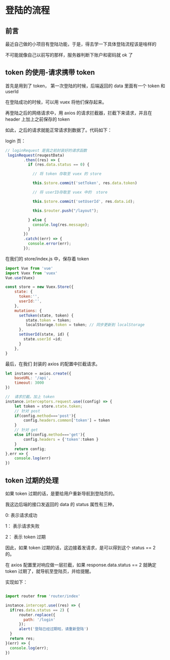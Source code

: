 # 登陆的流程

## 前言

最近自己做的小项目有登陆功能，于是，得去学一下具体登陆流程该是啥样的        

不可能就像自己以前写的那样，服务器判断下账户和密码就 ok 了

## token 的使用-请求携带 token 

首先是用到了 token， 第一次登陆的时候，后端返回的 data 里面有一个 token 和 userId       

在登陆成功的时候，可以用 vuex 将他们保存起来。      

再登陆之后的网络请求中，用 axios 的请求拦截器，拦截下来请求，并且在 header 上加上之前保存的 token     

如此，之后的请求就能正常请求到数据了。代码如下：    

login 页：      

```js
// loginRequest 是我之前封装好的请求函数
 loginRequest(reuqestData)
        .then((res) => {
          if (res.data.status == 0) {

            // 将 token 存取至 vuex 的 store

            this.$store.commit('setToken', res.data.token)

            // 将 userID存取至 vuex 中的  store

            this.$store.commit('setUserId', res.data.id);

            this.$router.push("/layout");      

          } else {
            console.log(res.message);
          }
        })
        .catch((err) => {
          console.error(err);
        });
```             


在我们的 store/index.js 中，保存着 token         

```js
import Vue from 'vue'
import Vuex from 'vuex'
Vue.use(Vuex)

const store = new Vuex.Store({
    state: {
      token:'',
      userId:'',
    },
    mutations: {
      setToken(state, token) {
         state.token = token;
         localStorage.token = token; // 同步更新到 localStorage
      },
      setUserId(state, id) {
        state.userId =id;
      }
    }, 
}
```      

最后，在我们 封装的 axios 的配置中拦截请求。      

```js
let instance = axios.create({
    baseURL: '/api',
    timeout: 3000
})

//  请求拦截。加上 token
instance.interceptors.request.use((config) => {
    let token = store.state.token;
    // 针对 post
    if(config.method==='post'){
        config.headers.common['token'] = token
    }
    // 针对 get
    else if(config.method==='get'){
        config.headers = {'token':token }
    }
    return config;
},err => {
    console.log(err)
})
```      
## token 过期的处理

如果 token 过期的话，是要给用户重新导航到登陆页的。       

我这边后端的接口发返回的 data 的 status 属性有三种，      

0: 表示请求成功       

1： 表示请求失败        

2： 表示 token 过期         

因此，如果 token 过期的话，这边接着发请求，是可以得到这个 status == 2 的。      

在 axios 配置里对响应做一层拦截，如果 response.data.status == 2 就确定 token 过期了，就导航至登陆页，并给提醒。          

实现如下：       

```js

import router from 'router/index'

instance.intercept.use((res) => {
  if(res.data.status == 2) {
      router.replace({
        path: '/login'
      });
      alert('登陆已经过期啦，请重新登陆')
  }
  return res;
}(err) => {
  console.log(err);
})
```